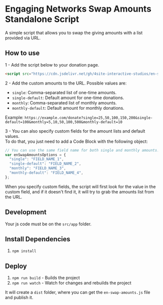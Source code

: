 # Engaging Networks Swap Amounts Standalone Script

A simple script that allows you to swap the giving amounts with a list provided via URL.

## How to use

1 - Add the script below to your donation page.

```html
<script src="https://cdn.jsdelivr.net/gh/4site-interactive-studios/en-swap-amounts@latest/dist/en-swap-amounts.js"></script>
```

2 - Add the custom amounts to the URL. Possible values are:

- `single`: Comma-separated list of one-time amounts.
- `single-default`: Default amount for one-time donations.
- `monthly`: Comma-separated list of monthly amounts.
- `monthly-default`: Default amount for monthly donations.

Example: `https://example.com/donate?single=25,50,100,150,200&single-default=100&monthly=5,10,50,100,500&monthly-default=10`

3 - You can also specify custom fields for the amount lists and default values.  
To do that, you just need to add a Code Block with the following object:

```javascript
// You can use the same field name for both single and monthly amounts.
var enSwapAmountsOptions = {
  "single": "FIELD_NAME_1",
  "single-default": "FIELD_NAME_2",
  "monthly": "FIELD_NAME_3",
  "monthly-default": "FIELD_NAME_4",
};
```

When you specify custom fields, the script will first look for the value in the custom field, and if it doesn't find it, it will try to grab the amounts list from the URL.

## Development

Your js code must be on the `src/app` folder.

## Install Dependencies

1. `npm install`

## Deploy

1. `npm run build` - Builds the project
2. `npm run watch` - Watch for changes and rebuilds the project

It will create a `dist` folder, where you can get the `en-swap-amounts.js` file and publish it.
